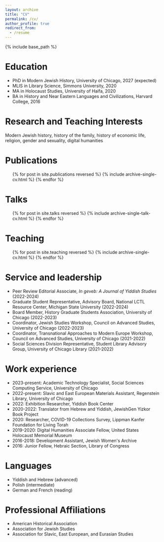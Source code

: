 ```yaml
---
layout: archive
title: "CV"
permalink: /cv/
author_profile: true
redirect_from:
  - /resume
---
```


{% include base_path %}

Education
======
* PhD in Modern Jewish History, University of Chicago, 2027 (expected)
* MLIS in Library Science, Simmons University, 2020
* MA in Holocaust Studies, University of Haifa, 2020
* BA in History and Near Eastern Languages and Civilizations, Harvard College, 2016

Research and Teaching Interests
======
Modern Jewish history, history of the family, history of economic life, religion, gender and sexuality, digital humanities

Publications
======
  <ul>{% for post in site.publications reversed %}
    {% include archive-single-cv.html %}
  {% endfor %}</ul>
  
Talks
======
  <ul>{% for post in site.talks reversed %}
    {% include archive-single-talk-cv.html  %}
  {% endfor %}</ul>
  
Teaching
======
  <ul>{% for post in site.teaching reversed %}
    {% include archive-single-cv.html %}
  {% endfor %}</ul>
  
Service and leadership
======
* Peer Review Editorial Associate, *In geveb: A Journal of Yiddish Studies* (2022-2024)
* Graduate Student Representative, Advisory Board, National LCTL Resource Center, Michigan State University (2022-2024)
* Board Member, History Graduate Students Association, University of Chicago (2022-2023)
* Coordinator, Jewish Studies Workshop, Council on Advanced Studies, University of Chicago (2022-2023)
* Coordinator, Transnational Approaches to Modern Europe Workshop, Council on Advanced Studies, University of Chicago (2021-2022)
* Social Sciences Division Representative, Student Library Advisory Group, University of Chicago Library (2021-2022)

Work experience
======
* 2023-present: Academic Technology Specialist, Social Sciences Computing Service, University of Chicago
* 2022-present: Slavic and East European Materials Assistant, Regenstein Library, University of Chicago
* 2022: Exhibition Researcher, Yiddish Book Center
* 2020-2022: Translator from Hebrew and Yiddish, JewishGen Yizkor Book Project
* 2020: Researcher, COVID-19 Collections Survey, Lippman Kanfer Foundation for Living Torah
* 2019-2020: Digital Humanities Associate Fellow, United States Holocaust Memorial Museum
* 2016-2018: Development Assistant, Jewish Women's Archive
* 2016: Junior Fellow, Hebraic Section, Library of Congress

Languages
======
* Yiddish and Hebrew (advanced)
* Polish (intermediate)
* German and French (reading)

Professional Affiliations
======
* American Historical Association
* Association for Jewish Studies
* Association for Slavic, East European, and Eurasian Studies